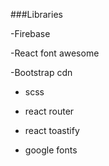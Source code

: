 ###Libraries

-Firebase

-React font awesome

-Bootstrap cdn

- scss

- react router

- react toastify

- google fonts

